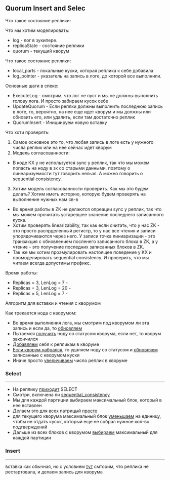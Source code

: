 ## Quorum Insert and Selec
Что такое состояние реплики:

Что мы хотим моделировать:
* log - лог в зукипере.
* replicaState - состояние реплики
* quorum - текущий кворум

Что такое состояние реплики:
* local_parts - локальные куски, которая реплика к себе добавила
* log_pointer - указатель на запись в логе, до которой все выполнили.

Основные шаги в спеке:
* ExecuteLog - смотрим, что лог не пуст и мы не должны выполнить голову лога. И просто забираем кусок себе
* UpdateQuorum - Если реплки должны выполнить последнюю запись в логе, то, вероятно, на нее еще идет кворум и мы должны или обновить его, или удалить, если там достаточно реплик
* QuorumInsert - Инициируем новую вставку

Что хоти проверять:
1) Самое основное это то, что любая запись в логе есть у нужного числа реплик или на нее сейчас идет кворум
2) Модель согласованности:
  * В коде КХ у не используется sync у реплик, так что мы можем попасть на ноду в зк со старыми данными, поэтому о линеаризуемости тут говорить нельзя. А можно говорить о sequential consistency.
3) Хотим модель согласованности проверить. Как мы это будем делать? Хотим иметь историю, которую будем проверять на выполнение нужных нам св-в
  - Во время работы в ZK не делаются опреации sync у реплик, так что мы можем прочитать устаревшее значение последнего записанного куска.
  - Хотим проверять linearizability, так как если считать, что у нас ZK - это просто распрделенный регистр, то у нас все чтения и записи упорядочиваются через него. У записи точка линиаризации - это транзакция с обновлением посленего записанного блока в ZK, а у чтение - это получение последних записанных блоков в ZK.
  - Так же мы хотим проэмулировать настоящее поведение у КХ и промоделировать sequential consistency. И проверить, что мы читаем всегда допустимы префикс.

Время работы:
* Replicas = 3, LenLog = 7 -
* Replicas = 3, LenLog = 20 -
* Replicas = 5, LenLog = 7 -

Алгоритм для вставки и чтения с кворумом

Как трекается нода с кворумом:
* Во время выполнения лога, мы смотрим под кворумом ли эта запись и если да, то [обновляем](https://github.com/yandex/ClickHouse/blob/6b690aaf723e26fba65d83e06b6a2d029e028545/dbms/src/Storages/StorageReplicatedMergeTree.cpp#L2781)
* Пытаемся [получить](https://github.com/yandex/ClickHouse/blob/6b690aaf723e26fba65d83e06b6a2d029e028545/dbms/src/Storages/StorageReplicatedMergeTree.cpp#L2572) ноду со статусом кворума, если нет, то кворум закончился
* [Добавляем](https://github.com/yandex/ClickHouse/blob/6b690aaf723e26fba65d83e06b6a2d029e028545/dbms/src/Storages/StorageReplicatedMergeTree.cpp#L2583) себя к репликам в кворуме
* [Если кворум набрался](https://github.com/yandex/ClickHouse/blob/6b690aaf723e26fba65d83e06b6a2d029e028545/dbms/src/Storages/StorageReplicatedMergeTree.cpp#L2585), то удаляем ноду со статусом и [обновляем](https://github.com/yandex/ClickHouse/blob/6b690aaf723e26fba65d83e06b6a2d029e028545/dbms/src/Storages/StorageReplicatedMergeTree.cpp#L2606) записанные с кворумом куски
* Иначе просто [увеличиваем](https://github.com/yandex/ClickHouse/blob/6b690aaf723e26fba65d83e06b6a2d029e028545/dbms/src/Storages/StorageReplicatedMergeTree.cpp#L2629) число реплик в кворуме

### Select
----------
* На реплику [приходит](https://github.com/yandex/ClickHouse/blob/6b690aaf723e26fba65d83e06b6a2d029e028545/dbms/src/Storages/StorageReplicatedMergeTree.cpp#L2879) SELECT
* Смотри, включена ли [sequential_consistency](https://github.com/yandex/ClickHouse/blob/6b690aaf723e26fba65d83e06b6a2d029e028545/dbms/src/Storages/StorageReplicatedMergeTree.cpp#L2894)
* Мы для каждой партиции выбираем максимальный блок, который в нее вставлен
* Делаем это для всех патрицый [просто](https://github.com/yandex/ClickHouse/blob/6b690aaf723e26fba65d83e06b6a2d029e028545/dbms/src/Storages/StorageReplicatedMergeTree.cpp#L2900)
* для текущего кворума максимальный блок [уменьшаем](https://github.com/yandex/ClickHouse/blob/6b690aaf723e26fba65d83e06b6a2d029e028545/dbms/src/Storages/StorageReplicatedMergeTree.cpp#L2917) на единицу, чтобы не отдать кусок, который еще не собрал нужное кол-во подтверждений
* Дальше из всех блоков с кворумом [выбираем](https://github.com/yandex/ClickHouse/blob/6b690aaf723e26fba65d83e06b6a2d029e028545/dbms/src/Storages/StorageReplicatedMergeTree.cpp#L2935) максимальный для каждой партиции

### Insert
----------
вставка как обычная, но с условием [тут](https://github.com/yandex/ClickHouse/blob/a0d8743c4c1249f1e2394c6eb47bbbfcc83c502d/dbms/src/Storages/MergeTree/ReplicatedMergeTreeBlockOutputStream.cpp#L265)
смторим, что реплика не рестартовала, и делаем запись для кворума
